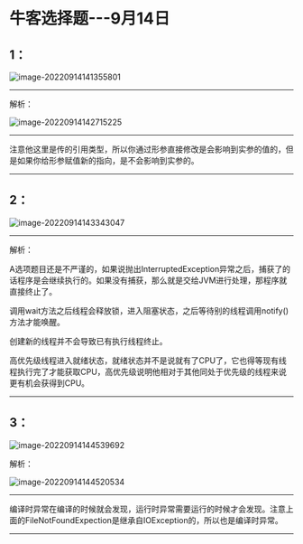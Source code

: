 #  牛客选择题---9月14日

##  1：

![image-20220914141355801](C:\Users\14776\AppData\Roaming\Typora\typora-user-images\image-20220914141355801.png) 

***

解析：

![image-20220914142715225](C:\Users\14776\AppData\Roaming\Typora\typora-user-images\image-20220914142715225.png) 

***

注意他这里是传的引用类型，所以你通过形参直接修改是会影响到实参的值的，但是如果你给形参赋值新的指向，是不会影响到实参的。

***

##  2：

![image-20220914143343047](C:\Users\14776\AppData\Roaming\Typora\typora-user-images\image-20220914143343047.png) 

***

解析：

A选项题目还是不严谨的，如果说抛出InterruptedException异常之后，捕获了的话程序是会继续执行的。如果没有捕获，那么就是交给JVM进行处理，那程序就直接终止了。

调用wait方法之后线程会释放锁，进入阻塞状态，之后等待别的线程调用notify()方法才能唤醒。

创建新的线程并不会导致已有执行线程终止。

高优先级线程进入就绪状态，就绪状态并不是说就有了CPU了，它也得等现有线程执行完了才能获取CPU，高优先级说明他相对于其他同处于优先级的线程来说更有机会获得到CPU。

***

##  3：

![image-20220914144539692](C:\Users\14776\AppData\Roaming\Typora\typora-user-images\image-20220914144539692.png) 

解析：

![image-20220914144520534](C:\Users\14776\AppData\Roaming\Typora\typora-user-images\image-20220914144520534.png) 

***

编译时异常在编译的时候就会发现，运行时异常需要运行的时候才会发现。注意上面的FileNotFoundExpection是继承自IOException的，所以也是编译时异常。

***


